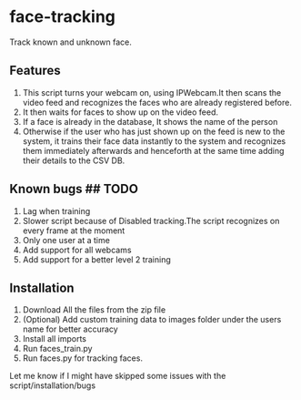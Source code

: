 # face-tracking
Track known and unknown face.

## Features
1) This script turns your webcam on, using IPWebcam.It then scans the video feed and recognizes the faces who are already registered before. 
2) It then waits for faces to show up on the video feed.
3) If a face is already in the database, It shows the name of the person 
4) Otherwise if the user who has just shown up on the feed is new to the system, it trains their face data instantly to the system and recognizes them immediately afterwards and henceforth at the same time adding their details to the CSV DB. 

## Known bugs ## TODO

1) Lag when training 
2) Slower script because of Disabled tracking.The script recognizes on every frame at the moment
3) Only one user at a time
4) Add support for all webcams
5) Add support for a better level 2 training  


## Installation 
1) Download All the  files from the zip file
2) (Optional) Add custom training data to images folder under the users name for better accuracy
4) Install all imports
3) Run faces_train.py
4) Run faces.py for tracking faces.

Let me know if I might have skipped some issues with the script/installation/bugs

